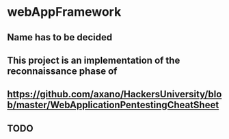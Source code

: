 # webAppFramework

## Name has to be decided

## This project is an implementation of the reconnaissance phase of

## https://github.com/axano/HackersUniversity/blob/master/WebApplicationPentestingCheatSheet

## TODO
